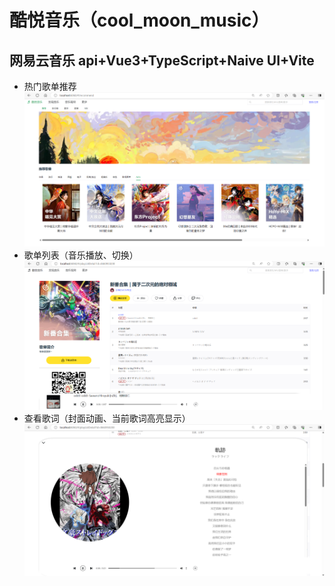 # 酷悦音乐（cool_moon_music）

## 网易云音乐 api+Vue3+TypeScript+Naive UI+Vite

- 热门歌单推荐
  ![alt text](./src/assets/recommend.png)
- 歌单列表（音乐播放、切换）
  ![alt text](./src/assets/palyer.png)
- 查看歌词（封面动画、当前歌词高亮显示）
  ![alt text](./src/assets/lyric.png)
